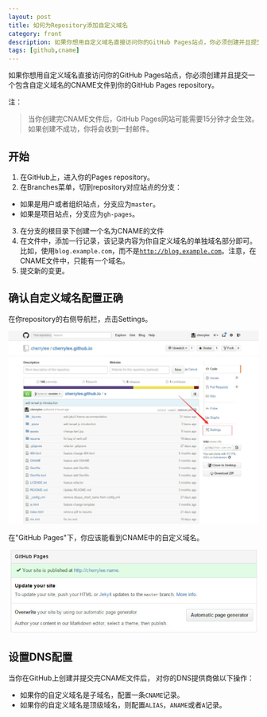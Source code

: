 ```yaml
---
layout: post
title: 如何为Repository添加自定义域名
category: front
description: 如果你想用自定义域名直接访问你的GitHub Pages站点，你必须创建并且提交一个包含自定义域名的CNAME文件到你的GitHub Pages repository。
tags: [github,cname]
---
```


如果你想用自定义域名直接访问你的GitHub Pages站点，你必须创建并且提交一个包含自定义域名的CNAME文件到你的GitHub Pages repository。

注：

> 当你创建完CNAME文件后，GitHub Pages网站可能需要15分钟才会生效。如果创建不成功，你将会收到一封邮件。

## 开始

1. 在GitHub上，进入你的Pages repository。
2. 在Branches菜单，切到repository对应站点的分支：
  - 如果是用户或者组织站点，分支应为<code>master</code>。
  - 如果是项目站点，分支应为<code>gh-pages</code>。
3. 在分支的根目录下创建一个名为CNAME的文件
4. 在文件中，添加一行记录，该记录内容为你自定义域名的单独域名部分即可。比如，使用<code>blog.example.com</code>，而不是<code>http://blog.example.com</code>。注意，在CNAME文件中，只能有一个域名。
5. 提交新的变更。

## 确认自定义域名配置正确

在你repository的右侧导航栏，点击Settings。

<p class="picture"><img alt="" src="/assets/img/2013-2-10/setting.jpg"/></p>

在"GitHub Pages"下，你应该能看到CNAME中的自定义域名。

<p class="picture"><img alt="" src="/assets/img/2013-2-10/cherrylee_name.jpg"/></p>

## 设置DNS配置

当你在GitHub上创建并提交完CNAME文件后， 对你的DNS提供商做以下操作：

- 如果你的自定义域名是子域名，配置一条<code>CNAME</code>记录。
- 如果你的自定义域名是顶级域名，则配置<code>ALIAS</code>，<code>ANAME</code>或者<code>A</code>记录。